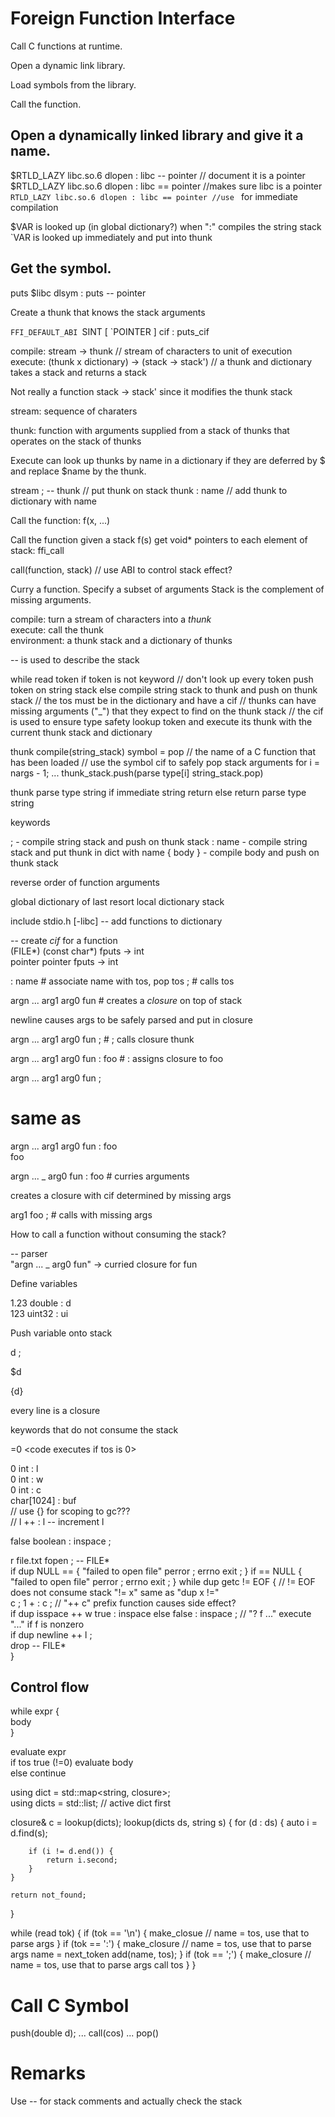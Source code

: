 # Foreign Function Interface    

Call C functions at runtime.  

Open a dynamic link library.

Load symbols from the library.

Call the function.

## Open a dynamically linked library and give it a name.  

$RTLD_LAZY libc.so.6 dlopen : libc -- pointer // document it is a pointer
$RTLD_LAZY libc.so.6 dlopen : libc == pointer //makes sure libc is a pointer
`RTLD_LAZY libc.so.6 dlopen : libc == pointer //use ` for immediate compilation

$VAR is looked up (in global dictionary?) when ":" compiles the string stack
`VAR is looked up immediately and put into thunk

## Get the symbol.   

puts $libc dlsym : puts -- pointer

Create a thunk that knows the stack arguments

`FFI_DEFAULT_ABI `SINT [ `POINTER ] cif : puts_cif


compile: stream -> thunk // stream of characters to unit of execution  
execute: (thunk x dictionary) -> (stack -> stack')  // a thunk and dictionary takes a stack and returns a stack

Not really a function stack -> stack' since it modifies the thunk stack

stream: sequence of charaters

thunk: function with arguments supplied from a stack of thunks that operates on the stack of thunks

Execute can look up thunks by name in a dictionary if they are deferred by $
and replace $name by the thunk.

stream ; -- thunk // put thunk on stack
thunk : name // add thunk to dictionary with name


Call the function: f(x, ...)

Call the function given a stack f(s)
	get void* pointers to each element of stack: ffi_call

call(function, stack)
// use ABI to control stack effect?

Curry a function.
	Specify a subset of arguments
	Stack is the complement of missing arguments.

compile: turn a stream of characters into a _thunk_  
execute: call the thunk  
environment: a thunk stack and a dictionary of thunks

-- is used to describe the stack 

while read token
	if token is not keyword // don't look up every token
		push token on string stack
	else
		compile string stack to thunk and push on thunk stack
		// the tos must be in the dictionary and have a cif
		// thunks can have missing arguments ("_") that they expect to find on the thunk stack
		// the cif is used to ensure type safety
		lookup token and execute its thunk with the current thunk stack and dictionary

thunk compile(string_stack)
	symbol = pop // the name of a C function that has been loaded
	// use the symbol cif to safely pop stack arguments
	for i = nargs - 1; ... 
		thunk_stack.push(parse type[i] string_stack.pop)

thunk parse type string
	if immediate string
		return 
	else
		return parse type string

keywords  

; - compile string stack and push on thunk stack
: name - compile string stack and put thunk in dict with name
{ body } - compile body and push on thunk stack
  
reverse order of function arguments  

global dictionary of last resort
local dictionary stack
  
include stdio.h [-libc] -- add functions to dictionary  
  
-- create _cif_ for a function  
(FILE*) (const char*) fputs -> int   
pointer pointer fputs -> int  
  
: name # associate name with tos, pop tos
; # calls tos  
    
argn ... arg1 arg0 fun # creates a _closure_ on top of stack  
  
newline causes args to be safely parsed and put in closure  
  
argn ... arg1 arg0 fun ; #  ; calls closure thunk  
  
argn ... arg1 arg0 fun : foo # : assigns closure to foo  
  
argn ... arg1 arg0 fun ;  
# same as  
argn ... arg1 arg0 fun : foo   
foo  
  
argn ... _ arg0 fun : foo # curries arguments  
  
creates a closure with cif determined by missing args  
  
arg1 foo ; # calls with missing args  
  
How to call a function without consuming the stack?  
  
-- parser  
"argn ... _ arg0 fun" -> curried closure for fun  
  
Define variables  
  
1.23 double : d  
123 uint32 : ui  
  
Push variable onto stack  
  
d ;  

$d

{d}
  
every line is a closure  
  
keywords that do not consume the stack  
  
=0 <code executes if tos is 0>  
  
0 int : l  
0 int : w  
0 int : c  
char[1024] : buf  
// use {} for scoping to gc???  
// l ++ : l -- increment l  
  
false boolean : inspace ;  
  
r file.txt fopen ; -- FILE*    
if dup NULL == { "failed to open file" perror ; errno exit ; } 
if == NULL { "failed to open file" perror ; errno exit ; } 
while dup getc != EOF { // != EOF does not consume stack "!= x" same as "dup x !="  
	c ; 1 + : c ; // "++ c" prefix function causes side effect?  
	if dup isspace ++ w true : inspace else false : inspace ; // "? f ..." execute "..." if f is nonzero  
	if dup newline ++ l ;  
	drop -- FILE*  
}  
  
## Control flow  
  
while expr {  
	body  
}  
  
evaluate expr  
if tos true (!=0) evaluate body  
else continue  

using dict = std::map<string, closure>;  
using dicts = std::list<dict>; // active dict first

closure& c = lookup(dicts);
lookup(dicts ds, string s)
{
	for (d : ds) {
		auto i = d.find(s);

		if (i != d.end()) {
			return i.second;
		}
	}

	return not_found;
}

while (read tok) {
	if (tok == '\n') {
		make_closue // name = tos, use that to parse args
	}
	if (tok == ':') {
		make_closure // name = tos, use that to parse args
		name = next_token
		add(name, tos);
	}
	if (tok == ';') {
		make_closure // name = tos, use that to parse args
		call tos
	}
}

# Call C Symbol

push(double d);
...
call(cos)
...
pop()
  
# Remarks  
  
Use -- for stack comments and actually check the stack  
